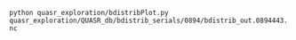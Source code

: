 
`python quasr_exploration/bdistribPlot.py quasr_exploration/QUASR_db/bdistrib_serials/0894/bdistrib_out.0894443.nc`